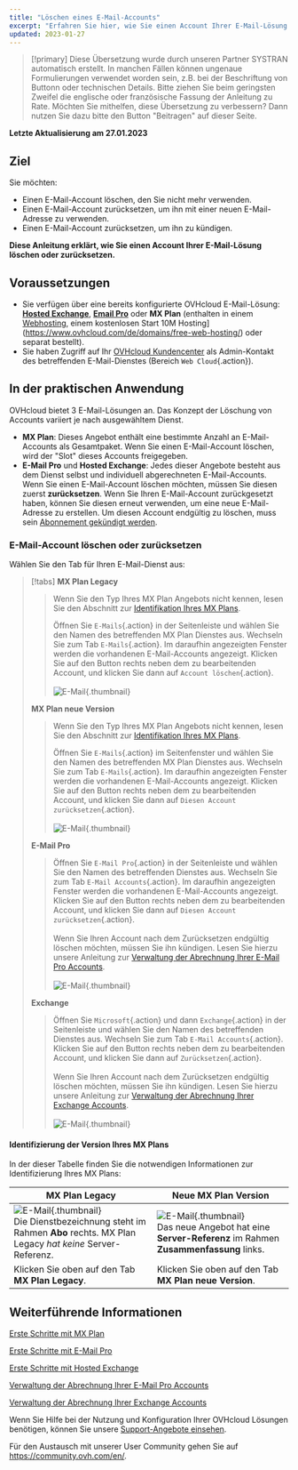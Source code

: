 ```yaml
---
title: "Löschen eines E-Mail-Accounts"
excerpt: "Erfahren Sie hier, wie Sie einen Account Ihrer E-Mail-Lösung löschen oder zurücksetzen"
updated: 2023-01-27
---
```


> [!primary]
> Diese Übersetzung wurde durch unseren Partner SYSTRAN automatisch erstellt. In manchen Fällen können ungenaue Formulierungen verwendet worden sein, z.B. bei der Beschriftung von Buttonn oder technischen Details. Bitte ziehen Sie beim geringsten Zweifel die englische oder französische Fassung der Anleitung zu Rate. Möchten Sie mithelfen, diese Übersetzung zu verbessern? Dann nutzen Sie dazu bitte den Button "Beitragen" auf dieser Seite.
>

**Letzte Aktualisierung am 27.01.2023**

## Ziel

Sie möchten:

- Einen E-Mail-Account löschen, den Sie nicht mehr verwenden.
- Einen E-Mail-Account zurücksetzen, um ihn mit einer neuen E-Mail-Adresse zu verwenden.
- Einen E-Mail-Account zurücksetzen, um ihn zu kündigen.

**Diese Anleitung erklärt, wie Sie einen Account Ihrer E-Mail-Lösung löschen oder zurücksetzen.**

## Voraussetzungen

- Sie verfügen über eine bereits konfigurierte OVHcloud E-Mail-Lösung: [**Hosted Exchange**](https://www.ovhcloud.com/de/emails/hosted-exchange/), [**Email Pro**](https://www.ovhcloud.com/de/emails/email-pro/) oder **MX Plan** (enthalten in einem [Webhosting](https://www.ovhcloud.com/de/web-hosting/), einem kostenlosen Start 10M Hosting](https://www.ovhcloud.com/de/domains/free-web-hosting/) oder separat bestellt).
- Sie haben Zugriff auf Ihr [OVHcloud Kundencenter](https://www.ovh.com/auth/?action=gotomanager&from=https://www.ovh.de/&ovhSubsidiary=de) als Admin-Kontakt des betreffenden E-Mail-Dienstes (Bereich `Web Cloud`{.action}).

## In der praktischen Anwendung <a name="instructions"></a>

OVHcloud bietet 3 E-Mail-Lösungen an. Das Konzept der Löschung von Accounts variiert je nach ausgewähltem Dienst.

- **MX Plan**: Dieses Angebot enthält eine bestimmte Anzahl an E-Mail-Accounts als Gesamtpaket. Wenn Sie einen E-Mail-Account löschen, wird der "Slot" dieses Accounts freigegeben.
- **E-Mail Pro** und **Hosted Exchange**: Jedes dieser Angebote besteht aus dem Dienst selbst und individuell abgerechneten E-Mail-Accounts. Wenn Sie einen E-Mail-Account löschen möchten, müssen Sie diesen zuerst **zurücksetzen**. Wenn Sie Ihren E-Mail-Account zurückgesetzt haben, können Sie diesen erneut verwenden, um eine neue E-Mail-Adresse zu erstellen. Um diesen Account endgültig zu löschen, muss sein [Abonnement gekündigt werden](/pages/web/microsoft-collaborative-solutions/manage_billing_exchange#accounts-entfernen).

### E-Mail-Account löschen oder zurücksetzen

Wählen Sie den Tab für Ihren E-Mail-Dienst aus:

> [!tabs]
> **MX Plan Legacy**
>>
>> Wenn Sie den Typ Ihres MX Plan Angebots nicht kennen, lesen Sie den Abschnitt zur [Identifikation Ihres MX Plans](#whichmxplan).<br>
>>
>> Öffnen Sie `E-Mails`{.action} in der Seitenleiste und wählen Sie den Namen des betreffenden MX Plan Dienstes aus. Wechseln Sie zum Tab `E-Mails`{.action}. Im daraufhin angezeigten Fenster werden die vorhandenen E-Mail-Accounts angezeigt. Klicken Sie auf den <i class="icons-ellipsis icons-border-rounded icons-masterbrand-blue"></i> Button rechts neben dem zu bearbeitenden Account, und klicken Sie dann auf `Account löschen`{.action}.<br><br>
>>![E-Mail](images/email-mxplan-legacy-reset.png){.thumbnail}<br>
>>
> **MX Plan neue Version**
>>
>> Wenn Sie den Typ Ihres MX Plan Angebots nicht kennen, lesen Sie den Abschnitt zur [Identifikation Ihres MX Plans](#whichmxplan).<br>
>>
>> Öffnen Sie `E-Mails`{.action} im Seitenfenster und wählen Sie den Namen des betreffenden MX Plan Dienstes aus. Wechseln Sie zum Tab `E-Mails`{.action}. Im daraufhin angezeigten Fenster werden die vorhandenen E-Mail-Accounts angezeigt. Klicken Sie auf den <i class="icons-ellipsis icons-border-rounded icons-masterbrand-blue"></i> Button rechts neben dem zu bearbeitenden Account, und klicken Sie dann auf `Diesen Account zurücksetzen`{.action}.<br><br>
>>![E-Mail](images/email-mxplan-new-reset.png){.thumbnail}<br>
>>
> **E-Mail Pro**
>>
>> Öffnen Sie `E-Mail Pro`{.action} in der Seitenleiste und wählen Sie den Namen des betreffenden Dienstes aus. Wechseln Sie zum Tab `E-Mail Accounts`{.action}. Im daraufhin angezeigten Fenster werden die vorhandenen E-Mail-Accounts angezeigt. Klicken Sie auf den <i class="icons-ellipsis icons-border-rounded icons-masterbrand-blue"></i> Button rechts neben dem zu bearbeitenden Account, und klicken Sie dann auf `Diesen Account zurücksetzen`{.action}.<br><br>
>> Wenn Sie Ihren Account nach dem Zurücksetzen endgültig löschen möchten, müssen Sie ihn kündigen. Lesen Sie hierzu unsere Anleitung zur [Verwaltung der Abrechnung Ihrer E-Mail Pro Accounts](/pages/web/emails-pro/manage_billing_emailpro).<br><br>
>>![E-Mail](images/emailpro-reset.png){.thumbnail}<br>
>>
> **Exchange**
>>
>> Öffnen Sie `Microsoft`{.action} und dann `Exchange`{.action} in der Seitenleiste und wählen Sie den Namen des betreffenden Dienstes aus. Wechseln Sie zum Tab `E-Mail Accounts`{.action}. Klicken Sie auf den <i class="icons-ellipsis icons-border-rounded icons-masterbrand-blue"></i> Button rechts neben dem zu bearbeitenden Account, und klicken Sie dann auf `Zurücksetzen`{.action}.<br><br>
>> Wenn Sie Ihren Account nach dem Zurücksetzen endgültig löschen möchten, müssen Sie ihn kündigen. Lesen Sie hierzu unsere Anleitung zur [Verwaltung der Abrechnung Ihrer Exchange Accounts](/pages/web/microsoft-collaborative-solutions/manage_billing_exchange).<br><br>
>>![E-Mail](images/exchange-reset.png){.thumbnail}<br>
>>

#### Identifizierung der Version Ihres MX Plans <a name="whichmxplan"></a>

In der dieser Tabelle finden Sie die notwendigen Informationen zur Identifizierung Ihres MX Plans:

|MX Plan Legacy|Neue MX Plan Version|
|---|---|
|![E-Mail](images/mxplan-starter-legacy-step1.png){.thumbnail}<br>Die Dienstbezeichnung steht im Rahmen **Abo** rechts. MX Plan Legacy *hat keine* Server-Referenz.|![E-Mail](images/mxplan-starter-new-step1.png){.thumbnail}<br>Das neue Angebot hat eine **Server-Referenz** im Rahmen **Zusammenfassung** links.|
|Klicken Sie oben auf den Tab **MX Plan Legacy**.|Klicken Sie oben auf den Tab **MX Plan neue Version**.|

## Weiterführende Informationen

[Erste Schritte mit MX Plan](/pages/web/emails/email_generalities)

[Erste Schritte mit E-Mail Pro](/pages/web/emails-pro/first_config)

[Erste Schritte mit Hosted Exchange](/pages/web/microsoft-collaborative-solutions/exchange_starting_hosted)

[Verwaltung der Abrechnung Ihrer E-Mail Pro Accounts](/pages/web/emails-pro/manage_billing_emailpro)

[Verwaltung der Abrechnung Ihrer Exchange Accounts](/pages/web/microsoft-collaborative-solutions/manage_billing_exchange)

Wenn Sie Hilfe bei der Nutzung und Konfiguration Ihrer OVHcloud Lösungen benötigen, können Sie unsere [Support-Angebote einsehen](https://www.ovhcloud.com/de/support-levels/).

Für den Austausch mit unserer User Community gehen Sie auf <https://community.ovh.com/en/>.
